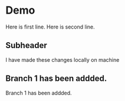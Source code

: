 # Demo
Here is first line. 
Here is second line. 

## Subheader 
I have made these changes locally on machine

## Branch 1 has been addded.
Branch 1 has been addded.